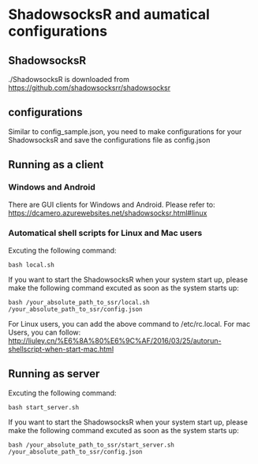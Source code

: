 # ShadowsocksR and aumatical configurations

## ShadowsocksR
./ShadowsocksR is downloaded from https://github.com/shadowsocksrr/shadowsocksr


## configurations
Similar to config_sample.json, you need to make configurations for your ShadowsocksR and save the configurations file as config.json


## Running as a client

### Windows and Android
There are GUI clients for Windows and Android. Please refer to: https://dcamero.azurewebsites.net/shadowsocksr.html#linux


### Automatical shell scripts for Linux and Mac users
Excuting the following command:
```
bash local.sh
```


If you want to start the ShadowsocksR when your system start up, please make the following command excuted as soon as the system starts up:
```
bash /your_absolute_path_to_ssr/local.sh /your_absolute_path_to_ssr/config.json
```

For Linux users, you can add the above command to /etc/rc.local.
For mac Users, you can follow: http://liuley.cn/%E6%8A%80%E6%9C%AF/2016/03/25/autorun-shellscript-when-start-mac.html

## Running as server
Excuting the following command:
```
bash start_server.sh
```

If you want to start the ShadowsocksR when your system start up, please make the following command excuted as soon as the system starts up:
```
bash /your_absolute_path_to_ssr/start_server.sh /your_absolute_path_to_ssr/config.json
```

